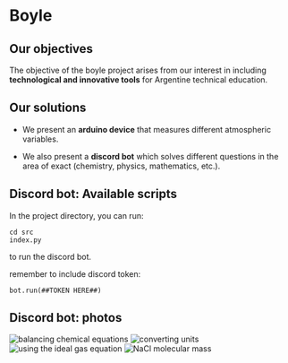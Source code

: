 ﻿# Boyle
## Our objectives
The objective of the boyle project arises from our interest in including **technological and innovative tools** for Argentine technical education.

## Our solutions

 - We present an **arduino device** that measures different atmospheric variables.

- We also present a **discord bot** which solves different questions in the area of ​​exact (chemistry, physics, mathematics, etc.).

## Discord bot: Available scripts
In the project directory, you can run:

    cd src
    index.py
to run the discord bot.

remember to include discord token:

    bot.run(##TOKEN HERE##)

## Discord bot: photos
![balancing chemical equations](https://lh3.googleusercontent.com/OHSV5TiZ7hk26XbykLaTZhaXqY1tZZM9ckeU5DuMv6zK1Dn0Sl02eFwa9rBYBlWvetKk98BEcHdYnATir1wnET5OpV_0pQUNSwZva0lyrTafW8rvBxnXO7GCy3-yqlVqzhEqLhUyvvDEx8iFNKCqR481nfERlQWx2Xl9ljO6L9WUy2YmOQPDwe7zbTAQviQDJFeRajGBqoinObBqHT_vARXc_CMKnqj5iK4RNrOIfsSUKLKeUh4fUbq_902DRhOhsWnTZg1QqHLDD6fwvxbdYrvbjoGTDshb23UnYcPkqdqRvlCoVNtIBkdgzBNgLR93uuSWSNQ6o2sD4G1v8dC1NVDSoW5Ld9KsLjfaERu9JQr6H4wEIN7SHJpeQzjL8CNq3Bw-18KL6MM1WoFD_mRbSMEvvxgiwryKWjrJNaTZJJY2JvFPFzUgXqCtJG2bVMrObzf0o_-gDaa6rA2GNApvNL_Am16fazyCJNEqCsiKVwLFQuoRYu1ju8E-AQY5y6otq63yin4ZAfSLUnpYZXhJH0tyKEBnsQ7DvygTVINvPLHIzti1gjQglS7LYxqJrTsLZMtTLL-Xz4rbMaOlMFfASqi9U2PurU1SJwn9MC_v1a_Hq7WPtUAMdoiXVshN9NrA11AMGcIc-SMWIQL0ReSh4oISRLxkYGlP9SmxxlamIufxj0LTzz-gC3T3ZJJ2UDS_OLqup0wI8VN9zJ52_M0aQYEh=w803-h145-no?authuser=0)
![converting units](https://lh3.googleusercontent.com/M0PAzvYNgDKCRmsEVYOzT7bRaMJaKdvmwvui_1bpU1061rqwLrX7EsGw1avnMJU9Ku6MKLMiXiU5gZeJiGaJJmw80OpYmP_TGWh_jrPwFHmjSQA_5cFMDEGcC4lh2Zq0kth_RhJn8l-AoMEnjk1bwMKRtAOQm4BgexxKZlwQEw82RokgP5Ok1GAvOiUM_SGZPrD5VH2LM1Z4P-LMg-0w1z45kZzYUA5BCsdwIvbLsRnxjKi0CrjBwMdKOinPgQ6r9nn5LgcKwLu3s7R-uq-1jxtQcr5aIp50dUl4mbEUWzHk1oIMBFsUy4J7_HZMipd35jl6TtzhECvvVXVpj1c_vnyBBuZ-RY3ZIuuFr66oXBiNPcsUgkjxGos4x1p2ki7mqHXpLXdporiZsXOeda5tGRDpkYSpAM8CAj2laEKTI6FaF1jevtPI6QI5BrNpxaQhDRoqicgMdnmBzPtz1Yn0f6pehHIfQy_S2uATvwTcmkmPU04MC0uef90CclbwL7ZoOIJHFmUeZRQQJa0bSQz8erARocQUImIB6m2iJPEEKwerUXgrZ5jPETUnioZcwTB-XAQO2X65pJuTzixzv5UPfeon8RvLGNZTIb3brqumv21c0iDMcGmTj66LwLyXFm1ZG6SnCCroSIMfcoU-1AIh1FzNfmSg2VlRVRiv9UZFJZVMGDn5Bp0MXV03XWxxCJv76NJ4Vijx2BI-97sQBY7ygZ9B=w491-h149-no?authuser=0)
![using the ideal gas equation](https://lh3.googleusercontent.com/uwcPLSY_qXPPFgSnbBY2GEesD4VNGM3XrhnM3e-42lKVm4OHuEBvGO8rG-JGwXpH-debMow3URyMkMXdGN3Ml1GcSkUU22im1-uTaiHuK_pmEj8hO6O0nyu1_vDN5b-f0aj0bM4JqskI-jH_fJC1GzDv36VtvMkO7cWuYduapbKbeEbTa67w1Z70adNQtgl6coKx3AUEc1OTyn0X5H5_T-81nRYTvqudRUYmacEW9GrCoYNvYRwGwhd3RE4QQvr-VIOLiCzzm1MR5cJgDN8hCffADIRDohemaXPP1HNzOj3ouURu4hpfMlE_KkVdmasbiXhYlGlyp4_VwjGr_7-3Seux7D6dFLp8PLpfjQzr32BqwS08MnWZ2RtUSn4-4ZK7K8fN2Cd2GhAOtk-fxrsXN_SmXQftN61mTOrvXCsCqL2l1QRYx0lcv2Pt8fqRsN2g0Jiofpo-xI9QxjrZgDtBLjtLmYMjtKVAV1CZJ4-W7a5cg_BLq4VOliBVNlWqRYWo9zwmkKP9JdOv_V0olqTHGuaY9kUheEUHAH-EQ4E5Vi5eFg9TDKF3HV6DtXInrPkfpagiYTZVQB9ISFDABivdbZigRl20p4Xnvg3iHHczeZVNzqujyP73gw0niOA4mDGo12zGKfwz7Y16wiyhSrifei6QKSneIBrw4aO7gRryhjs5hkyYrcep-Gq4fufLdKHpfMTgYmHDihqW8woYBYjOQrLz=w553-h143-no?authuser=0)
![NaCl molecular mass](https://lh3.googleusercontent.com/86XETmxedY5pDuWQMzbggKbTDLjUFNQ1ajbaZO0A9KbNcOnZPQGN1ymKwFnIityrId4GUvaMcY-sjuJYoyjMDLLZb7f5k1ajjhvGSsRwWTzIM1KL0seunvoWF3ah5psYqJzJBKXKWdFzQ6K4EelaNYHAbqNp7xSeBFW-LkiewNDRDVOT_rVxzYUq8Kr0ncyHIQVBoCSkBOZkEsGA-dC6nDtRHiUx23MPKstzDmNt_BPk_Vtpb6mzDBCjqu2wMm5yi7ye5XTSec6JdADBWnFHTimHKHP_7f8k8qBqDHKzhPMAWgOObI6RBES6CSGm3n1F0ydG_TOeOZ6arHTDIHPaGzDIjJLgTzTmhJVvWPPmNNAOLj40NOOxqS81Nat5j8EVaBTaN2D4ZfQZN2gSaeOYrmM8CSH4sU_uUsMZQJ-37wH2ZdKPuow_Oz46jmwJzVVFXjm4aIXwgflqsWps_W72dbjtMe53hsGg3U4ATpN5gktcWNSa3JBF4BIBwTHtfqZMYZEl01AUNKA0HhxgisGQFJ52Velpz9T72AHZZeq1M9GsL9EXWmrn-qp_aoqA7gtCcPdef2Zu8liMtxAtQWbgRL-xQo6yryPLK_bNMDXgRvwYSUC1wkMr23OrcnNGvW0OOqWfebI4e_0sBK35O4lUgm3N8ekIs9E14polQNcmlGOU4xxm03uLpEh8IhAVpmf84hk__xcN-a5BZDIFV6Ki154u=w453-h141-no?authuser=0)
